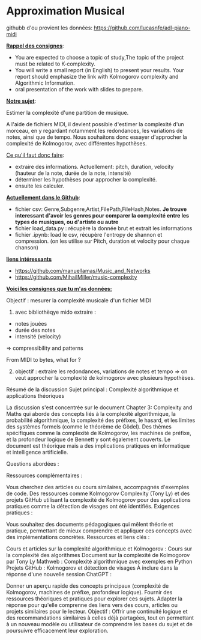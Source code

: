 # Approximation Musical
githubb d'ou provient les données: https://github.com/lucasnfe/adl-piano-midi

<u>**Rappel des consignes**</u>:

- You are expected to choose a topic of study,The topic of the project must be related to K-complexity.
- You will write a small report (in English) to present your results.
Your report should emphasize the link with Kolmogorov complexity and Algorithmic Information.
- oral presentation of the work with slides to prepare.

<u>**Notre sujet**</u>:

Estimer la complexité d'une partition de musique.

A l'aide de fichiers MIDI, il devient possible d'estimer la complexité d'un morceau, en y regardant notamment les redondances, les variations de notes, ainsi que de tempo. Nous souhaitons donc essayer d'approcher la complexité de Kolmogorov, avec différentes hypothèses.

<u>Ce qu'il faut donc faire</u>:
- extraire des informations. Actuellement: pitch, duration, velocity (hauteur de la note, durée de la note, intensité)
- déterminer les hypothèses pour approcher la complexité.
- ensuite les calculer.

<u>**Actuellement dans le Github**</u>:
- fichier csv: Genre,Subgenre,Artist,FilePath,FileHash,Notes. **Je trouve interessant d'avoir les genres pour comparer la complexité entre les types de musiques, ou d'artiste ou autre**
- fichier load_data.py : récupère la donnée brut et extrait les informations
- fichier .ipynb: load le csv, récupère l'entropy de shannon et compression. (on les utilise sur Pitch, duration et velocity pour chaque chanson)

<u>**liens intéressants**</u>
- https://github.com/manuellamas/Music_and_Networks 
- https://github.com/MihailMiller/music-complexity




<u>**Voici les consignes que tu m'as données:**</u>

Objectif : mesurer la complexité musicale d'un fichier MIDI

1. avec bibliothèqye mido extraire : 
- notes jouées
- durée des notes
- intensité (velocity)

=> compressibility and patterns

From MIDI to bytes, what for ? 

2. objectif : 
extraire les redondances, variations de notes et tempo
=> on veut approcher la complexité de kolmogorov avec plusieurs hypothèses.



Résumé de la discussion
Sujet principal : Complexité algorithmique et applications théoriques

La discussion s'est concentrée sur le document Chapter 3: Complexity and Maths qui aborde des concepts liés à la complexité algorithmique, la probabilité algorithmique, la complexité des préfixes, le hasard, et les limites des systèmes formels (comme le théorème de Gödel). Des thèmes spécifiques comme la complexité de Kolmogorov, les machines de préfixe, et la profondeur logique de Bennett y sont également couverts. Le document est théorique mais a des implications pratiques en informatique et intelligence artificielle.

Questions abordées :

Ressources complémentaires :

Vous cherchez des articles ou cours similaires, accompagnés d'exemples de code.
Des ressources comme Kolmogorov Complexity (Tony Ly) et des projets GitHub utilisant la complexité de Kolmogorov pour des applications pratiques comme la détection de visages ont été identifiés.
Exigences pratiques :

Vous souhaitez des documents pédagogiques qui mêlent théorie et pratique, permettant de mieux comprendre et appliquer ces concepts avec des implémentations concrètes.
Ressources et liens clés :

Cours et articles sur la complexité algorithmique et Kolmogorov :
Cours sur la complexité des algorithmes
Document sur la complexité de Kolmogorov par Tony Ly
Mathweb : Complexité algorithmique avec exemples en Python
Projets GitHub :
Kolmogorov et détection de visages
À inclure dans la réponse d'une nouvelle session ChatGPT :

Donner un aperçu rapide des concepts principaux (complexité de Kolmogorov, machines de préfixe, profondeur logique).
Fournir des ressources théoriques et pratiques pour explorer ces sujets.
Adapter la réponse pour qu'elle comprenne des liens vers des cours, articles ou projets similaires pour le lecteur.
Objectif : Offrir une continuité logique et des recommandations similaires à celles déjà partagées, tout en permettant à un nouveau modèle ou utilisateur de comprendre les bases du sujet et de poursuivre efficacement leur exploration.
